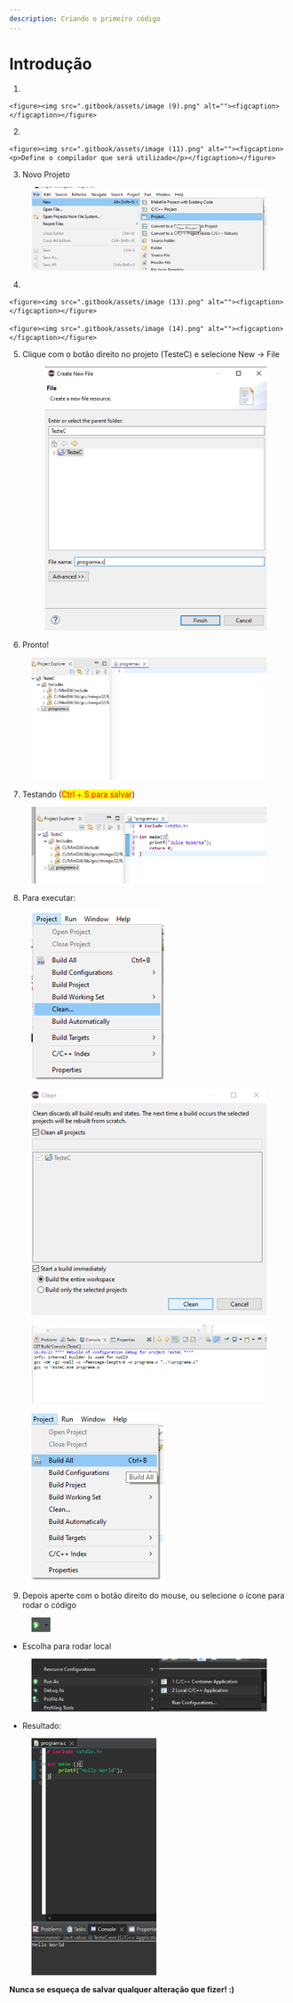 ```yaml
---
description: Criando o primeiro código
---
```


# Introdução

1.

    <figure><img src=".gitbook/assets/image (9).png" alt=""><figcaption></figcaption></figure>


2.

    <figure><img src=".gitbook/assets/image (11).png" alt=""><figcaption><p>Define o compilador que será utilizado</p></figcaption></figure>


3. Novo Projeto

<figure><img src=".gitbook/assets/image (12).png" alt=""><figcaption></figcaption></figure>

4.

    <figure><img src=".gitbook/assets/image (13).png" alt=""><figcaption></figcaption></figure>

    <figure><img src=".gitbook/assets/image (14).png" alt=""><figcaption></figcaption></figure>


5.  Clique com o botão direito no projeto (TesteC) e selecione New ->  File

    <figure><img src=".gitbook/assets/image (15).png" alt=""><figcaption></figcaption></figure>


6. Pronto!

<figure><img src=".gitbook/assets/image (17).png" alt=""><figcaption></figcaption></figure>

7. Testando (<mark style="color:red;">Ctrl + S para salvar</mark>)

<figure><img src=".gitbook/assets/image (18).png" alt=""><figcaption></figcaption></figure>

8. Para executar:

<figure><img src=".gitbook/assets/image (19).png" alt=""><figcaption></figcaption></figure>

<figure><img src=".gitbook/assets/image (20).png" alt=""><figcaption></figcaption></figure>

<figure><img src=".gitbook/assets/image (21).png" alt=""><figcaption></figcaption></figure>

<figure><img src=".gitbook/assets/image (22).png" alt=""><figcaption></figcaption></figure>

9. Depois aperte com o botão direito do mouse, ou selecione o ícone para rodar o código

<figure><img src=".gitbook/assets/image (24).png" alt=""><figcaption></figcaption></figure>

* Escolha para rodar local

<figure><img src=".gitbook/assets/image (23).png" alt=""><figcaption></figcaption></figure>

* Resultado:

<figure><img src=".gitbook/assets/image (25).png" alt="" width="225"><figcaption></figcaption></figure>

**Nunca se esqueça de salvar qualquer alteração que fizer! :)**
